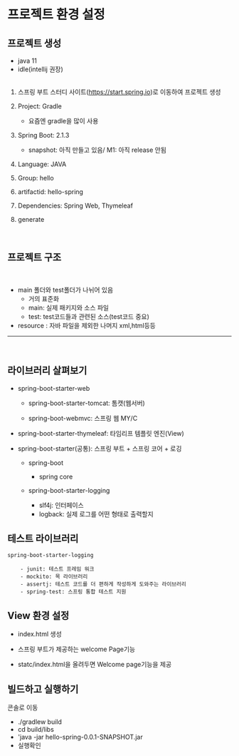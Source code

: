 # 프로젝트 환경 설정

## 프로젝트 생성
- java 11
- idle(intellij 권장)<br></br>



1. 스프링 부트 스터디 사이트(https://start.spring.io)로 이동하여 프로젝트 생성

2. Project: Gradle
    - 요즘엔 gradle을 많이 사용
3. Spring Boot: 2.1.3
    - snapshot: 아직 만들고 있음/ M1: 아직 release 안됨
4. Language: JAVA
5. Group: hello
6. artifactid: hello-spring
7. Dependencies: Spring Web, Thymeleaf
8.  generate

</br>

## 프로젝트 구조
<br>

* main 폴더와 test폴더가 나뉘어 있음
    * 거의 표준화
    * main: 실제 패키지와 소스 파일
    * test: test코드들과 관련된 소스(test코드 중요)
* resource : 자바 파일을 제외한 나머지 xml,html등등

* * * 
<br>

## 라이브러리 살펴보기


* spring-boot-starter-web

    * spring-boot-starter-tomcat: 톰캣(웹서버)

    * spring-boot-webmvc: 스프링 웹 MY/C

* spring-boot-starter-thymeleaf: 타임리프 템플릿 엔진(View)

* spring-boot-starter(공통): 스프링 부트 + 스프링 코어 + 로깅

   * spring-boot
        * spring core

    * spring-boot-starter-logging
        * slf4j: 인터페이스
        * logback: 실제 로그를 어떤 형태로 출력할지

## 테스트 라이브러리

    spring-boot-starter-logging

        - junit: 테스트 프레임 워크
        - mockito: 목 라이브러리
        - assertj: 테스트 코드를 더 편하게 작성하게 도와주는 라이브러리
        - spring-test: 스프링 통합 테스트 지원
## View 환경 설정

- index.html 생성

- 스프링 부트가 제공하는 welcome Page기능

- statc/index.html을 올려두면 Welcome page기능을 제공

## 빌드하고 실행하기

콘솔로 이동
- ./gradlew build
- cd build/libs
- 'java -jar hello-spring-0.0.1-SNAPSHOT.jar
- 실행확인
